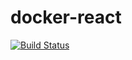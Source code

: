 # docker-react

[![Build Status](https://travis-ci.org/Dariusz151/docker-react.svg?branch=master)](https://travis-ci.org/Dariusz151/docker-react)
